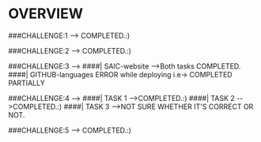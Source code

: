 # OVERVIEW

###CHALLENGE:1 --> COMPLETED.:)

###CHALLENGE:2 --> COMPLETED.:)

###CHALLENGE:3 -->
####| SAIC-website -->Both tasks COMPLETED.
####| GITHUB-languages ERROR while deploying i.e-> COMPLETED PARTIALLY

###CHALLENGE:4 -->
####| TASK 1 -->COMPLETED.:)
####| TASK 2 -->COMPLETED.:)
####| TASK 3 -->NOT SURE WHETHER IT'S CORRECT OR NOT.

###CHALLENGE:5 --> COMPLETED.:)